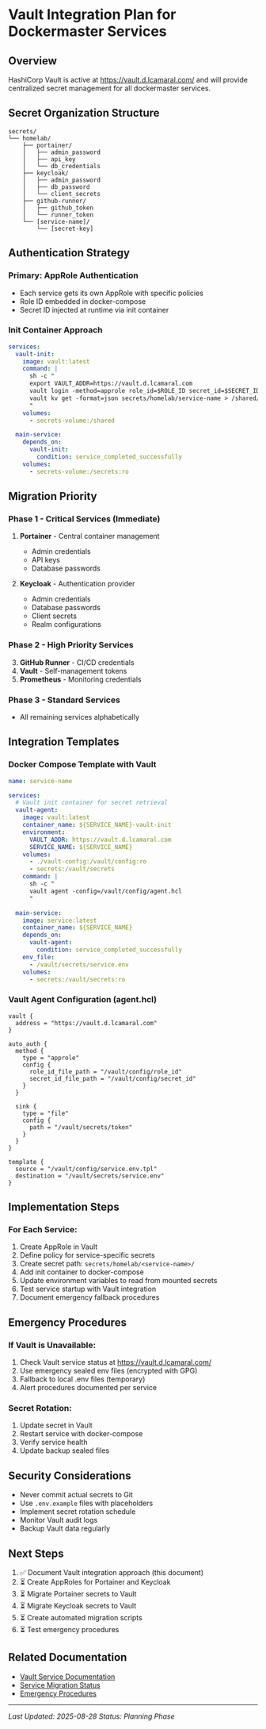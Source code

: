 # Vault Integration Plan for Dockermaster Services

## Overview
HashiCorp Vault is active at https://vault.d.lcamaral.com/ and will provide centralized secret management for all dockermaster services.

## Secret Organization Structure
```
secrets/
└── homelab/
    ├── portainer/
    │   ├── admin_password
    │   ├── api_key
    │   └── db_credentials
    ├── keycloak/
    │   ├── admin_password
    │   ├── db_password
    │   └── client_secrets
    ├── github-runner/
    │   ├── github_token
    │   └── runner_token
    └── [service-name]/
        └── [secret-key]
```

## Authentication Strategy

### Primary: AppRole Authentication
- Each service gets its own AppRole with specific policies
- Role ID embedded in docker-compose
- Secret ID injected at runtime via init container

### Init Container Approach
```yaml
services:
  vault-init:
    image: vault:latest
    command: |
      sh -c "
      export VAULT_ADDR=https://vault.d.lcamaral.com
      vault login -method=approle role_id=$ROLE_ID secret_id=$SECRET_ID
      vault kv get -format=json secrets/homelab/service-name > /shared/secrets.json
      "
    volumes:
      - secrets-volume:/shared

  main-service:
    depends_on:
      vault-init:
        condition: service_completed_successfully
    volumes:
      - secrets-volume:/secrets:ro
```

## Migration Priority

### Phase 1 - Critical Services (Immediate)
1. **Portainer** - Central container management
   - Admin credentials
   - API keys
   - Database passwords

2. **Keycloak** - Authentication provider
   - Admin credentials
   - Database passwords
   - Client secrets
   - Realm configurations

### Phase 2 - High Priority Services
3. **GitHub Runner** - CI/CD credentials
4. **Vault** - Self-management tokens
5. **Prometheus** - Monitoring credentials

### Phase 3 - Standard Services
- All remaining services alphabetically

## Integration Templates

### Docker Compose Template with Vault
```yaml
name: service-name

services:
  # Vault init container for secret retrieval
  vault-agent:
    image: vault:latest
    container_name: ${SERVICE_NAME}-vault-init
    environment:
      VAULT_ADDR: https://vault.d.lcamaral.com
      SERVICE_NAME: ${SERVICE_NAME}
    volumes:
      - ./vault-config:/vault/config:ro
      - secrets:/vault/secrets
    command: |
      sh -c "
      vault agent -config=/vault/config/agent.hcl
      "

  main-service:
    image: service:latest
    container_name: ${SERVICE_NAME}
    depends_on:
      vault-agent:
        condition: service_completed_successfully
    env_file:
      - /vault/secrets/service.env
    volumes:
      - secrets:/vault/secrets:ro
```

### Vault Agent Configuration (agent.hcl)
```hcl
vault {
  address = "https://vault.d.lcamaral.com"
}

auto_auth {
  method {
    type = "approle"
    config {
      role_id_file_path = "/vault/config/role_id"
      secret_id_file_path = "/vault/config/secret_id"
    }
  }

  sink {
    type = "file"
    config {
      path = "/vault/secrets/token"
    }
  }
}

template {
  source = "/vault/config/service.env.tpl"
  destination = "/vault/secrets/service.env"
}
```

## Implementation Steps

### For Each Service:
1. Create AppRole in Vault
2. Define policy for service-specific secrets
3. Create secret path: `secrets/homelab/<service-name>/`
4. Add init container to docker-compose
5. Update environment variables to read from mounted secrets
6. Test service startup with Vault integration
7. Document emergency fallback procedures

## Emergency Procedures

### If Vault is Unavailable:
1. Check Vault service status at https://vault.d.lcamaral.com/
2. Use emergency sealed env files (encrypted with GPG)
3. Fallback to local .env files (temporary)
4. Alert procedures documented per service

### Secret Rotation:
1. Update secret in Vault
2. Restart service with docker-compose
3. Verify service health
4. Update backup sealed files

## Security Considerations
- Never commit actual secrets to Git
- Use `.env.example` files with placeholders
- Implement secret rotation schedule
- Monitor Vault audit logs
- Backup Vault data regularly

## Next Steps
1. ✅ Document Vault integration approach (this document)
2. ⏳ Create AppRoles for Portainer and Keycloak
3. ⏳ Migrate Portainer secrets to Vault
4. ⏳ Migrate Keycloak secrets to Vault
5. ⏳ Create automated migration scripts
6. ⏳ Test emergency procedures

## Related Documentation
- [Vault Service Documentation](../dockermaster/services/high-priority/vault/README.md)
- [Service Migration Status](./service-migration-status.md)
- [Emergency Procedures](./emergency-procedures.md)

---
*Last Updated: 2025-08-28*
*Status: Planning Phase*
